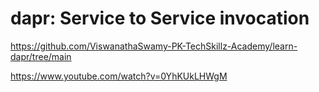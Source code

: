 # dapr: Service to Service invocation

https://github.com/ViswanathaSwamy-PK-TechSkillz-Academy/learn-dapr/tree/main

https://www.youtube.com/watch?v=0YhKUkLHWgM
